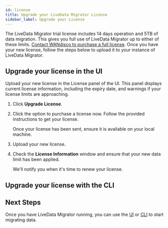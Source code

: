 ```yaml
---
id: license
title: Upgrade your LiveData Migrator License
sidebar_label: Upgrade your License
---
```


The LiveData Migrator trial license includes 14 days operation and 5TB of data migration. This gives you full use of LiveData Migrator up to either of these limits. [Contact WANdisco to purchase a full license](https://www.wandisco.com). Once you have your new license, follow the steps below to upload it to your instance of LiveData Migrator.

## Upgrade your license in the UI

Upload your new license in the License panel of the UI. This panel displays current license information, including the expiry date, and warnings if your license limits are approaching.

1. Click **Upgrade License**.
1. Click the option to purchase a license now. Follow the provided instructions to get your license.

   Once your license has been sent, ensure it is available on your local machine.
1. Upload your new license.
1. Check the **License Information** window and ensure that your new data limit has been applied.

   We'll notify you when it's time to renew your license.

## Upgrade your license with the CLI

## Next Steps

Once you have LiveData Migrator running, you can use the [UI](./operation-ui.md) or [CLI](./operation-cli.md) to start migrating data.
